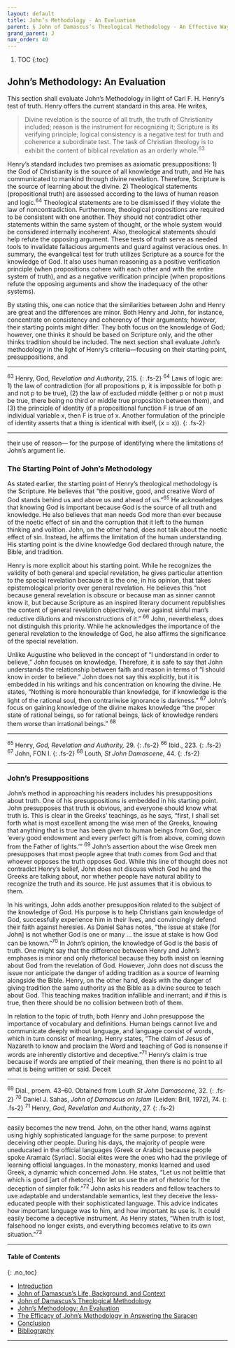 ```yaml
---
layout: default
title: John’s Methodology - An Evaluation 
parent: § John of Damascus’s Theological Methodology - An Effective Way to Answer Islamic Objections  
grand_parent: J 
nav_order: 40 
---
```

<style>
.dont-break-out {
  /* These are technically the same, but use both */
  overflow-wrap: break-word;
  word-wrap: break-word;

     -ms-word-break: break-all;
  /* This is the dangerous one in WebKit, as it breaks things wherever */
  word-break: break-all;
  /* Instead use this non-standard one: */
  word-break: break-word;
}

.youtube-container {
    position: relative;
    width: 100%;
    height: 0;
    padding-bottom: 56.25%;
}
.youtube-video {
    position: absolute;
    top: 0;
    left: 0;
    width: 100%;
    height: 100%;
}

</style>

<div class="dont-break-out" markdown="1">

1. TOC
{:toc}

## John’s Methodology: An Evaluation
This section shall evaluate John’s Methodology in light of Carl F. H. Henry’s test of truth. Henry offers the current standard in this area. He writes,

> Divine revelation is the source of all truth, the truth of Christianity included; reason is the instrument for recognizing it; Scripture is its verifying principle; logical consistency is a negative test for truth and coherence a subordinate test. The task of Christian theology is to exhibit the content of biblical revelation as an orderly whole.<sup>63</sup>

Henry’s standard includes two premises as axiomatic presuppositions: 1) the God of Christianity is the source of all knowledge and truth, and He has communicated to mankind through divine revelation. Therefore, Scripture is the source of learning about the divine. 2) Theological statements (propositional truth) are assessed according to the laws of human reason and logic.<sup>64</sup> Theological statements are to be dismissed if they violate the law of noncontradiction. Furthermore, theological propositions are required to be consistent with one another. They should not contradict other statements within the same system of thought, or the whole system would be considered internally incoherent. Also, theological statements should help refute the opposing argument. These tests of truth serve as needed tools to invalidate fallacious arguments and guard against veracious ones. In summary, the evangelical test for truth utilizes Scripture as a source for the knowledge of God. It also uses human reasoning as a positive verification principle (when propositions cohere with each other and with the entire system of truth), and as a negative verification principle (when propositions refute the opposing arguments and show the inadequacy of the other systems).

By stating this, one can notice that the similarities between John and Henry are great and the differences are minor. Both Henry and John, for instance, concentrate on consistency and coherency of their arguments; however, their starting points might differ. They both focus on the knowledge of God; however, one thinks it should be based on Scripture only, and the other thinks tradition should be included. The next section shall evaluate John’s methodology in the light of Henry’s criteria—focusing on their starting point, presuppositions, and

***
<sup>63</sup> Henry, God, *Revelation and Authority*, 215. 
{: .fs-2}
<sup>64</sup> Laws of logic are: 1) the law of contradiction (for all propositions p, it is impossible for both p and not p to be true), (2) the law of excluded middle (either p or not p must be true, there being no third or middle true proposition between them), and (3) the principle of identity (if a propositional function F is true of an individual variable x, then F is true of x. Another formulation of the principle of identity asserts that a thing is identical with itself, (x = x)).
{: .fs-2}
***

their use of reason— for the purpose of identifying where the limitations of John’s argument lie.

### The Starting Point of John’s Methodology

As stated earlier, the starting point of Henry’s theological methodology is the Scripture. He believes that “the positive, good, and creative Word of God stands behind us and above us and ahead of us.”<sup>65</sup> He acknowledges that knowing God is important because God is the source of all truth and knowledge. He also believes that man needs God more than ever because of the noetic effect of sin and the corruption that it left to the human thinking and volition. John, on the other hand, does not talk about the noetic effect of sin. Instead, he affirms the limitation of the human understanding. His starting point is the divine knowledge God declared through nature, the Bible, and tradition.

Henry is more explicit about his starting point. While he recognizes the validity of both general and special revelation, he gives particular attention to the special revelation because it is the one, in his opinion, that takes epistemological priority over general revelation. He believes this “not because general revelation is obscure or because man as sinner cannot know it, but because Scripture as an inspired literary document republishes the content of general revelation objectively, over against sinful man’s reductive dilutions and misconstructions of it.” <sup>66</sup> John, nevertheless, does not distinguish this priority. While he acknowledges the importance of the general revelation to the knowledge of God, he also affirms the significance of the special revelation.

Unlike Augustine who believed in the concept of “I understand in order to believe,” John focuses on knowledge. Therefore, it is safe to say that John understands the relationship between faith and reason in terms of “I should know in order to believe.” John does not say this explicitly, but it is embedded in his writings and his concentration on knowing the divine. He states, “Nothing is more honourable than knowledge, for if knowledge is the light of the rational soul, then contrariwise ignorance is darkness.” <sup>67</sup> John’s focus on gaining knowledge of the divine makes knowledge “the proper state of rational beings, so for rational beings, lack of knowledge renders them worse than irrational beings.” <sup>68</sup>

***
<sup>65</sup> Henry, *God, Revelation and Authority,* 29.
{: .fs-2}
<sup>66</sup> Ibid., 223.
{: .fs-2}
<sup>67</sup> John, FON I.
{: .fs-2}
<sup>68</sup> Louth, *St John Damascene*, 44.
{: .fs-2}
***

### John’s Presuppositions

John’s method in approaching his readers includes his presuppositions about truth. One of his presuppositions is embedded in his starting point. John presupposes that truth is obvious, and everyone should know what truth is. This is clear in the Greeks’ teachings, as he says, “first, I shall set forth what is most excellent among the wise men of the Greeks, knowing that anything that is true has been given to human beings from God, since ‘every good endowment and every perfect gift is from above, coming down from the Father of lights.’” <sup>69</sup> John’s assertion about the wise Greek men presupposes that most people agree that truth comes from God and that whoever opposes the truth opposes God. While this line of thought does not contradict Henry’s belief, John does not discuss which God he and the Greeks are talking about, nor whether people have natural ability to recognize the truth and its source. He just assumes that it is obvious to them.

In his writings, John adds another presupposition related to the subject of the knowledge of God. His purpose is to help Christians gain knowledge of God, successfully experience him in their lives, and convincingly defend their faith against heresies. As Daniel Sahas notes, “the issue at stake [for John] is not whether God is one or many … the issue at stake is how God can be known.”<sup>70</sup> In John’s opinion, the knowledge of God is the basis of truth. One might say that the difference between Henry and John’s emphases is minor and only rhetorical because they both insist on learning about God from the revelation of God. However, John does not discuss the issue nor anticipate the danger of adding tradition as a source of learning alongside the Bible. Henry, on the other hand, deals with the danger of giving tradition the same authority as the Bible as a divine source to teach about God. This teaching makes tradition infallible and inerrant; and if this is true, then there should be no collision between both of them.

In relation to the topic of truth, both Henry and John presuppose the importance of vocabulary and definitions. Human beings cannot live and communicate deeply without language, and language consist of words, which in turn consist of meaning. Henry states, “The claim of Jesus of Nazareth to know and proclaim the Word and teaching of God is nonsense if words are inherently distortive and deceptive.”<sup>71</sup> Henry’s claim is true because if words are emptied of their meaning, then there is no point to all what is being written or said. Deceit

***
<sup>69</sup> Dial., proem. 43–60. Obtained from Louth *St John Damascene,* 32.
{: .fs-2}
<sup>70</sup> Daniel J. Sahas, *John of Damascus on Islam* (Leiden: Brill, 1972), 74.
{: .fs-2}
<sup>71</sup> Henry, *God, Revelation and Authority*, 27.
{: .fs-2}
***

easily becomes the new trend. John, on the other hand, warns against using highly sophisticated language for the same purpose: to prevent deceiving other people. During his days, the majority of people were uneducated in the official languages (Greek or Arabic) because people spoke Aramaic (Syriac). Social elites were the ones who had the privilege of learning official languages. In the monastery, monks learned and used Greek, a dynamic which concerned John. He states, “Let us not belittle that which is good [art of rhetoric]. Nor let us use the art of rhetoric for the deception of simpler folk.”<sup>72</sup> John asks his readers and fellow teachers to use adaptable and understandable semantics, lest they deceive the less-educated people with their sophisticated language. This advice indicates how important language was to him, and how important its use is. It could easily become a deceptive instrument. As Henry states, “When truth is lost, falsehood no longer exists, and everything becomes relative to its own situation.”<sup>73</sup>

***

#### Table of Contents
{: .no_toc}

<ul><li> <a href="/docs/J/John-of-Damascus’s-Theological-Methodology-An-Effective-Way-to-Answer-Islamic-Objections-1/">
Introduction</a></li><li> <a href="/docs/J/John-of-Damascus’s-Theological-Methodology-An-Effective-Way-to-Answer-Islamic-Objections-2/">
John of Damascus’s Life, Background, and Context</a></li><li> <a href="/docs/J/John-of-Damascus’s-Theological-Methodology-An-Effective-Way-to-Answer-Islamic-Objections-3/">
John of Damascus’s Theological Methodology</a></li><li> <a href="/docs/J/John-of-Damascus’s-Theological-Methodology-An-Effective-Way-to-Answer-Islamic-Objections-4/">
John’s Methodology: An Evaluation</a></li><li> <a href="/docs/J/John-of-Damascus’s-Theological-Methodology-An-Effective-Way-to-Answer-Islamic-Objections-5/">
The Efficacy of John’s Methodology in Answering the Saracen</a></li><li> <a href="/docs/J/John-of-Damascus’s-Theological-Methodology-An-Effective-Way-to-Answer-Islamic-Objections-6/">
Conclusion</a></li><li> <a href="/docs/J/John-of-Damascus’s-Theological-Methodology-An-Effective-Way-to-Answer-Islamic-Objections-7/">
Bibliography</a></li></ul>

***

</div>
